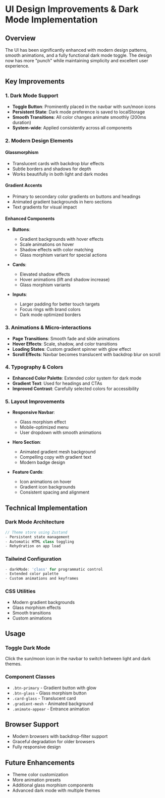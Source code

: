 # UI Design Improvements & Dark Mode Implementation

## Overview
The UI has been significantly enhanced with modern design patterns, smooth animations, and a fully functional dark mode toggle. The design now has more "punch" while maintaining simplicity and excellent user experience.

## Key Improvements

### 1. **Dark Mode Support**
- **Toggle Button**: Prominently placed in the navbar with sun/moon icons
- **Persistent State**: Dark mode preference is saved to localStorage
- **Smooth Transitions**: All color changes animate smoothly (200ms duration)
- **System-wide**: Applied consistently across all components

### 2. **Modern Design Elements**

#### Glassmorphism
- Translucent cards with backdrop blur effects
- Subtle borders and shadows for depth
- Works beautifully in both light and dark modes

#### Gradient Accents
- Primary to secondary color gradients on buttons and headings
- Animated gradient backgrounds in hero sections
- Text gradients for visual impact

#### Enhanced Components
- **Buttons**: 
  - Gradient backgrounds with hover effects
  - Scale animations on hover
  - Shadow effects with color matching
  - Glass morphism variant for special actions
  
- **Cards**:
  - Elevated shadow effects
  - Hover animations (lift and shadow increase)
  - Glass morphism variants
  
- **Inputs**:
  - Larger padding for better touch targets
  - Focus rings with brand colors
  - Dark mode optimized borders

### 3. **Animations & Micro-interactions**

- **Page Transitions**: Smooth fade and slide animations
- **Hover Effects**: Scale, shadow, and color transitions
- **Loading States**: Custom gradient spinner with glow effect
- **Scroll Effects**: Navbar becomes translucent with backdrop blur on scroll

### 4. **Typography & Colors**

- **Enhanced Color Palette**: Extended color system for dark mode
- **Gradient Text**: Used for headings and CTAs
- **Improved Contrast**: Carefully selected colors for accessibility

### 5. **Layout Improvements**

- **Responsive Navbar**: 
  - Glass morphism effect
  - Mobile-optimized menu
  - User dropdown with smooth animations
  
- **Hero Section**:
  - Animated gradient mesh background
  - Compelling copy with gradient text
  - Modern badge design
  
- **Feature Cards**:
  - Icon animations on hover
  - Gradient icon backgrounds
  - Consistent spacing and alignment

## Technical Implementation

### Dark Mode Architecture
```typescript
// Theme store using Zustand
- Persistent state management
- Automatic HTML class toggling
- Rehydration on app load
```

### Tailwind Configuration
```javascript
- darkMode: 'class' for programmatic control
- Extended color palette
- Custom animations and keyframes
```

### CSS Utilities
- Modern gradient backgrounds
- Glass morphism effects
- Smooth transitions
- Custom animations

## Usage

### Toggle Dark Mode
Click the sun/moon icon in the navbar to switch between light and dark themes.

### Component Classes
- `.btn-primary` - Gradient button with glow
- `.btn-glass` - Glass morphism button
- `.card-glass` - Translucent card
- `.gradient-mesh` - Animated background
- `.animate-appear` - Entrance animation

## Browser Support
- Modern browsers with backdrop-filter support
- Graceful degradation for older browsers
- Fully responsive design

## Future Enhancements
- Theme color customization
- More animation presets
- Additional glass morphism components
- Advanced dark mode with multiple themes